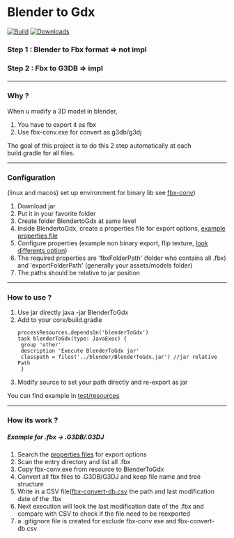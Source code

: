 # Blender to Gdx
[![Build](https://github.com/fabiitch/BlenderToGdx/workflows/Java%20CI/badge.svg?branch=master)](https://github.com/fabiitch/BlenderToGdx/actions/workflows/gradle.yml)
[![Downloads](https://img.shields.io/github/downloads/fabiitch/BlenderToGdx/total.svg)](https://github.com/fabiitch/BlenderToGdx/releases)

### Step 1 : Blender to Fbx format => not impl
### Step 2 : Fbx to G3DB =>  impl
#### 
****
### Why ?
When u modify a 3D model in blender, 
1) You have to export it as fbx
2) Use fbx-conv.exe for convert as g3db/g3dj 

The goal of this project is to do this 2 step automatically at each build.gradle for all files.
****
### Configuration
(linux and macos) set up environment for binary lib see [fbx-conv](https://github.com/libgdx/fbx-conv))
1) Download jar
2) Put it in your favorite folder
3) Create folder BlendertoGdx at same level
4) Inside BlendertoGdx, create a properties file for export options, [example properties file](src/test/resources/fbx/fullTest/BlenderToGdx/fbx-to-gdx.properties)
5) Configure properties (example non binary export, flip texture, [look differents option](https://github.com/libgdx/fbx-conv))
6) The required properties are 'fbxFolderPath' (folder who contains all .fbx) and 'exportFolderPath' (generally your assets/models folder)
7) The paths should be relative to jar position
****
### How to use ?
1) Use jar directly java -jar BlenderToGdx
2) Add to your core/build.gradle 
   ```
   processResources.dependsOn('blenderToGdx')
   task blenderToGdx(type: JavaExec) {
    group 'other'
    description 'Execute BlenderToGdx jar'
    classpath = files('../blender/BlenderToGdx.jar') //jar relative Path
    }
   ```
3) Modify source to set your path directly and re-export as jar

You can find example in [test/resources](src/test/resources/fbx/fullTest)

****
### How its work ? 
##### Example for .fbx -> .G3DB/.G3DJ
1) Search the [properties files](src/test/resources/fbx/fullTest/BlenderToGdx/fbx-to-gdx.properties) for export options
2) Scan the entry directory and list all .fbx
3) Copy fbx-conv.exe from resource to BlenderToGdx   
4) Convert all fbx files to .G3DB/G3DJ and keep file name and tree structure
5) Write in a CSV file([fbx-convert-db.csv](src/test/resources/fbx/fullTest/BlenderToGdx/fbx-to-gdx-db.csv) the path and last modification date of the .fbx
6) Next execution will look the last modification date of the .fbx and compare with CSV to check if the file need to be reexported
7) a .gitignore file is created for exclude fbx-conv exe and fbx-convert-db.csv
